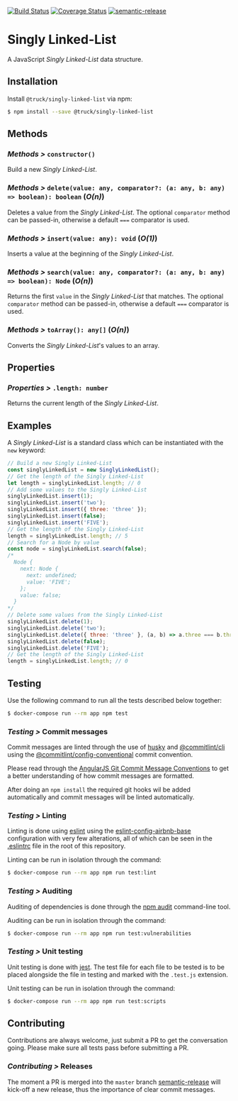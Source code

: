 [![Build Status](https://travis-ci.org/truck-js/singly-linked-list.svg?branch=master)](https://travis-ci.org/truck-js/singly-linked-list)
[![Coverage Status](https://coveralls.io/repos/github/truck-js/singly-linked-list/badge.svg?branch=master)](https://coveralls.io/github/truck-js/singly-linked-list?branch=master)
[![semantic-release](https://img.shields.io/badge/%20%20%F0%9F%93%A6%F0%9F%9A%80-semantic--release-e10079.svg)](https://github.com/semantic-release/semantic-release)

# Singly Linked-List

A JavaScript _Singly Linked-List_ data structure.

## Installation

Install `@truck/singly-linked-list` via npm:

```sh
$ npm install --save @truck/singly-linked-list
```

## Methods

### _Methods >_ `constructor()`

Build a new _Singly Linked-List_.

### _Methods >_ `delete(value: any, comparator?: (a: any, b: any) => boolean): boolean` (_O(n)_)

Deletes a value from the _Singly Linked-List_. The optional `comparator` method can be passed-in,
otherwise a default `===` comparator is used.

### _Methods >_ `insert(value: any): void` (_O(1)_)

Inserts a value at the beginning of the _Singly Linked-List_.

### _Methods >_ `search(value: any, comparator?: (a: any, b: any) => boolean): Node` (_O(n)_)

Returns the first `value` in the _Singly Linked-List_ that matches. The optional `comparator` method
can be passed-in, otherwise a default `===` comparator is used.

### _Methods >_ `toArray(): any[]` (_O(n)_)

Converts the _Singly Linked-List_'s values to an array.

## Properties

### _Properties >_ `.length: number`

Returns the current length of the _Singly Linked-List_.

## Examples

A _Singly Linked-List_ is a standard class which can be instantiated with the `new` keyword:

```js
// Build a new Singly Linked-List
const singlyLinkedList = new SinglyLinkedList();
// Get the length of the Singly Linked-List
let length = singlyLinkedList.length; // 0
// Add some values to the Singly Linked-List
singlyLinkedList.insert(1);
singlyLinkedList.insert('two');
singlyLinkedList.insert({ three: 'three' });
singlyLinkedList.insert(false);
singlyLinkedList.insert('FIVE');
// Get the length of the Singly Linked-List
length = singlyLinkedList.length; // 5
// Search for a Node by value
const node = singlyLinkedList.search(false);
/*
  Node {
    next: Node {
      next: undefined;
      value: 'FIVE';
    };
    value: false;
  }
*/
// Delete some values from the Singly Linked-List
singlyLinkedList.delete(1);
singlyLinkedList.delete('two');
singlyLinkedList.delete({ three: 'three' }, (a, b) => a.three === b.three);
singlyLinkedList.delete(false);
singlyLinkedList.delete('FIVE');
// Get the length of the Singly Linked-List
length = singlyLinkedList.length; // 0
```

## Testing

Use the following command to run all the tests described below together:

```sh
$ docker-compose run --rm app npm test
```

### _Testing >_ Commit messages

Commit messages are linted through the use of [husky](https://www.npmjs.com/package/husky) and
[@commitlint/cli](https://www.npmjs.com/package/@commitlint/cli) using the
[@commitlint/config-conventional](https://www.npmjs.com/package/@commitlint/config-conventional)
commit convention.

Please read through the
[AngularJS Git Commit Message Conventions](https://gist.github.com/stephenparish/9941e89d80e2bc58a153)
to get a better understanding of how commit messages are formatted.

After doing an `npm install` the required git hooks wil be added automatically and commit messages
will be linted automatically.

### _Testing >_ Linting

Linting is done using [eslint](https://eslint.org/) using the
[eslint-config-airbnb-base](https://www.npmjs.com/package/eslint-config-airbnb-base) configuration
with very few alterations, all of which can be seen in the [.eslintrc](.eslintrc) file in the root
of this repository.

Linting can be run in isolation through the command:

```sh
$ docker-compose run --rm app npm run test:lint
```

### _Testing >_ Auditing

Auditing of dependencies is done through the [npm audit](https://docs.npmjs.com/cli/audit)
command-line tool.

Auditing can be run in isolation through the command:

```sh
$ docker-compose run --rm app npm run test:vulnerabilities
```

### _Testing >_ Unit testing

Unit testing is done with [jest](https://jestjs.io). The test file for each file to be tested is to
be placed alongside the file in testing and marked with the `.test.js` extension.

Unit testing can be run in isolation through the command:

```sh
$ docker-compose run --rm app npm run test:scripts
```

## Contributing

Contributions are always welcome, just submit a PR to get the conversation going. Please make sure
all tests pass before submitting a PR.

### _Contributing >_ Releases

The moment a PR is merged into the `master` branch
[semantic-release](https://github.com/semantic-release/semantic-release) will kick-off a new
release, thus the importance of clear commit messages.

